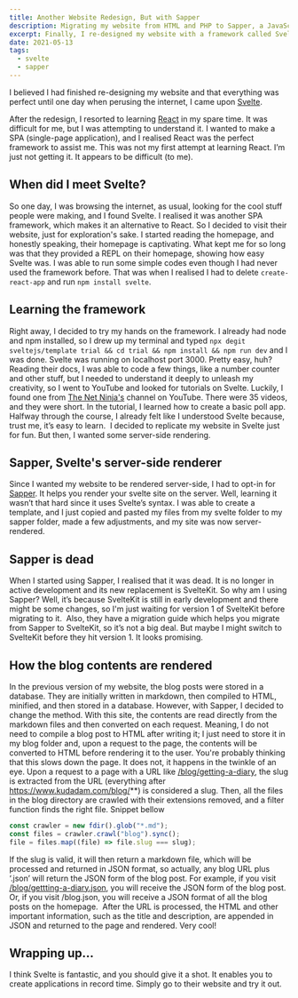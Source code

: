 ```yaml
---
title: Another Website Redesign, But with Sapper
description: Migrating my website from HTML and PHP to Sapper, a JavaScript framework for building web apps
excerpt: Finally, I re-designed my website with a framework called Svelte
date: 2021-05-13
tags:
  - svelte
  - sapper
---
```


I believed I had finished re-designing my website and that everything was perfect until one day when perusing the internet, I came upon [Svelte](https://svelte.dev/).

After the redesign, I resorted to learning [React](https://reactjs.org/) in my spare time. It was difficult for me, but I was attempting to understand it. I wanted to make a SPA (single-page application), and I realised React was the perfect framework to assist me. This was not my first attempt at learning React. I’m just not getting it. It appears to be difficult (to me).

## When did I meet Svelte?

So one day, I was browsing the internet, as usual, looking for the cool stuff people were making, and I found Svelte. I realised it was another SPA framework, which makes it an alternative to React. So I decided to visit their website, just for exploration's sake.
I started reading the homepage, and honestly speaking, their homepage is captivating.
What kept me for so long was that they provided a REPL on their homepage, showing how easy Svelte was. I was able to run some simple codes even though I had never used the framework before. That was when I realised I had to delete `create-react-app` and run `npm install svelte`.

## Learning the framework

Right away, I decided to try my hands on the framework. I already had node and npm installed, so I drew up my terminal and typed `npx degit sveltejs/template trial && cd trial && npm install && npm run dev` and I was done. Svelte was running on localhost port 3000. Pretty easy, huh? 
Reading their docs, I was able to code a few things, like a number counter and other stuff, but I needed to understand it deeply to unleash my creativity, so I went to YouTube and looked for tutorials on Svelte. Luckily, I found one from [The Net Ninja's](https://netninja.dev/) channel on YouTube. There were 35 videos, and they were short. In the tutorial, I learned how to create a basic poll app. Halfway through the course, I already felt like I understood Svelte because, trust me, it’s easy to learn. 
I decided to replicate my website in Svelte just for fun. But then, I wanted some server-side rendering.

## Sapper, Svelte's server-side renderer

Since I wanted my website to be rendered server-side, I had to opt-in for [Sapper](https://github.com/sveltejs/sapper). It helps you render your svelte site on the server. Well, learning it wasn’t that hard since it uses Svelte’s syntax. I was able to create a template, and I just copied and pasted my files from my svelte folder to my sapper folder, made a few adjustments, and my site was now server-rendered.

## Sapper is dead

When I started using Sapper, I realised that it was dead. It is no longer in active development and its new replacement is SvelteKit. So why am I using Sapper? Well, it’s because SvelteKit is still in early development and there might be some changes, so I'm just waiting for version 1 of SvelteKit before migrating to it. 
Also, they have a migration guide which helps you migrate from Sapper to SvelteKit, so it’s not a big deal. But maybe I might switch to SvelteKit before they hit version 1. It looks promising.

## How the blog contents are rendered

In the previous version of my website, the blog posts were stored in a database. They are initially written in markdown, then compiled to HTML, minified, and then stored in a database. However, with Sapper, I decided to change the method. With this site, the contents are read directly from the markdown files and then converted on each request. Meaning, I do not need to compile a blog post to HTML after writing it; I just need to store it in my blog folder and, upon a request to the page, the contents will be converted to HTML before rendering it to the user. You're probably thinking that this slows down the page. It does not, it happens in the twinkle of an eye.
Upon a request to a page with a URL like [/blog/getting-a-diary](/blog/getting-a-diary), the slug is extracted from the URL (everything after https://www.kudadam.com/blog/**) is considered a slug. Then, all the files in the blog directory are crawled with their extensions removed, and a filter function finds the right file. Snippet bellow

```javascript
const crawler = new fdir().glob("*.md");
const files = crawler.crawl("blog").sync();
file = files.map((file) => file.slug === slug);
```

If the slug is valid, it will then return a markdown file, which will be processed and returned in JSON format, so actually, any blog URL plus ‘.json’ will return the JSON form of the blog post. For example, if you visit [/blog/gettting-a-diary.json](https://www.kudadam.com/blog/gettting-a-diary.json), you will receive the JSON form of the blog post. Or, if you visit /blog.json, you will receive a JSON format of all the blog posts on the homepage. 
After the URL is processed, the HTML and other important information, such as the title and description, are appended in JSON and returned to the page and rendered. Very cool!

## Wrapping up...

I think Svelte is fantastic, and you should give it a shot. It enables you to create applications in record time. Simply go to their website and try it out.
